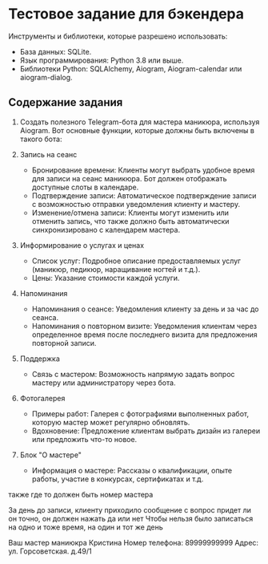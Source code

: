 Тестовое задание для бэкендера
==============================

Инструменты и библиотеки, которые разрешено использовать:

- База данных: SQLite.
- Язык программирования: Python 3.8 или выше.
- Библиотеки Python: SQLAlchemy, Aiogram, Aiogram-calendar или aiogram-dialog.


Содержание задания
------------------

1. Cоздать полезного Telegram-бота для мастера маникюра, используя Aiogram.
   Вот основные функции, которые должны быть включены в такого бота:

2. Запись на сеанс
   - Бронирование времени: Клиенты могут выбрать удобное время для записи на сеанс маникюра. Бот должен отображать доступные слоты в календаре.
   - Подтверждение записи: Автоматическое подтверждение записи с возможностью отправки уведомления клиенту и мастеру.
   - Изменение/отмена записи: Клиенты могут изменить или отменить запись, что также должно быть автоматически синхронизировано с календарем мастера.

3. Информирование о услугах и ценах
   - Список услуг: Подробное описание предоставляемых услуг (маникюр, педикюр, наращивание ногтей и т.д.).
   - Цены: Указание стоимости каждой услуги.

4. Напоминания
   - Напоминания о сеансе: Уведомления клиенту за день и за час до сеанса.
   - Напоминания о повторном визите: Уведомления клиентам через определенное время после последнего визита для предложения повторной записи.

5. Поддержка
   - Связь с мастером: Возможность напрямую задать вопрос мастеру или администратору через бота.

6. Фотогалерея
   - Примеры работ: Галерея с фотографиями выполненных работ, которую мастер может регулярно обновлять.
   - Вдохновение: Предложение клиентам выбрать дизайн из галереи или предложить что-то новое.  

7. Блок "О мастере"
   - Информация о мастере: Рассказы о квалификации, опыте работы, участие в конкурсах, сертификатах и т.д.


также где то должен быть номер мастера

За день до записи, клиенту приходило сообщение с вопрос придет ли он точно, он должен нажать да или нет
Чтобы нельзя было записаться на одно и тоже время, на один и тот же день


Ваш мастер маниюкра Кристина
Номер телефона: 89999999999
Адрес: ул. Горсоветская. д.49/1